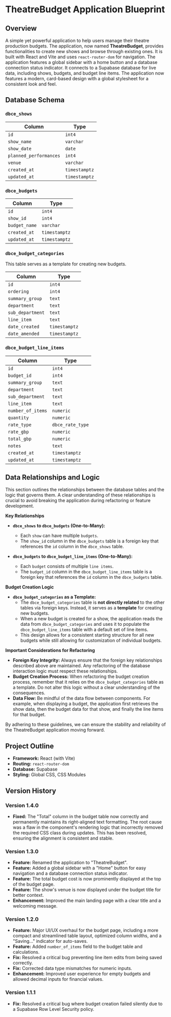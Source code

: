 # TheatreBudget Application Blueprint

## Overview

A simple yet powerful application to help users manage their theatre production budgets. The application, now named **TheatreBudget**, provides functionalities to create new shows and browse through existing ones. It is built with React and Vite and uses `react-router-dom` for navigation. The application features a global sidebar with a home button and a database connection status indicator. It connects to a Supabase database for live data, including shows, budgets, and budget line items. The application now features a modern, card-based design with a global stylesheet for a consistent look and feel.

## Database Schema

### `dbce_shows`

| Column               | Type        |
|----------------------|-------------|
| `id`                 | `int4`      |
| `show_name`          | `varchar`   |
| `show_date`          | `date`      |
| `planned_performances`| `int4`      |
| `venue`              | `varchar`   |
| `created_at`         | `timestamptz` |
| `updated_at`         | `timestamptz` |

### `dbce_budgets`

| Column        | Type        |
|---------------|-------------|
| `id`          | `int4`      |
| `show_id`     | `int4`      |
| `budget_name` | `varchar`   |
| `created_at`  | `timestamptz` |
| `updated_at`  | `timestamptz` |

### `dbce_budget_categories`

This table serves as a template for creating new budgets.

| Column         | Type        |
|----------------|-------------|
| `id`           | `int4`      |
| `ordering`     | `int4`      |
| `summary_group`| `text`      |
| `department`   | `text`      |
| `sub_department`| `text`      |
| `line_item`    | `text`      |
| `date_created` | `timestamptz` |
| `date_amended` | `timestamptz` |

### `dbce_budget_line_items`

| Column              | Type             |
|---------------------|------------------|
| `id`                | `int4`           |
| `budget_id`         | `int4`           |
| `summary_group`     | `text`           |
| `department`        | `text`           |
| `sub_department`    | `text`           |
| `line_item`         | `text`           |
| `number_of_items`   | `numeric`        |
| `quantity`          | `numeric`        |
| `rate_type`         | `dbce_rate_type` |
| `rate_gbp`          | `numeric`        |
| `total_gbp`         | `numeric`        |
| `notes`             | `text`           |
| `created_at`        | `timestamptz`    |
| `updated_at`      | `timestamptz`    |

## Data Relationships and Logic

This section outlines the relationships between the database tables and the logic that governs them. A clear understanding of these relationships is crucial to avoid breaking the application during refactoring or feature development.

**Key Relationships**

*   **`dbce_shows` to `dbce_budgets` (One-to-Many):**
    *   Each `show` can have multiple `budgets`.
    *   The `show_id` column in the `dbce_budgets` table is a foreign key that references the `id` column in the `dbce_shows` table.

*   **`dbce_budgets` to `dbce_budget_line_items` (One-to-Many):**
    *   Each `budget` consists of multiple `line items`.
    *   The `budget_id` column in the `dbce_budget_line_items` table is a foreign key that references the `id` column in the `dbce_budgets` table.

**Budget Creation Logic**

*   **`dbce_budget_categories` as a Template:**
    *   The `dbce_budget_categories` table is **not directly related** to the other tables via foreign keys. Instead, it serves as a **template** for creating new budgets.
    *   When a new budget is created for a show, the application reads the data from `dbce_budget_categories` and uses it to populate the `dbce_budget_line_items` table with a default set of line items.
    *   This design allows for a consistent starting structure for all new budgets while still allowing for customization of individual budgets.

**Important Considerations for Refactoring**

*   **Foreign Key Integrity:** Always ensure that the foreign key relationships described above are maintained. Any refactoring of the database interaction logic must respect these relationships.
*   **Budget Creation Process:** When refactoring the budget creation process, remember that it relies on the `dbce_budget_categories` table as a template. Do not alter this logic without a clear understanding of the consequences.
*   **Data Flow:** Be mindful of the data flow between components. For example, when displaying a budget, the application first retrieves the show data, then the budget data for that show, and finally the line items for that budget.

By adhering to these guidelines, we can ensure the stability and reliability of the TheatreBudget application moving forward.

## Project Outline

*   **Framework:** React (with Vite)
*   **Routing:** `react-router-dom`
*   **Database:** Supabase
*   **Styling:** Global CSS, CSS Modules

## Version History

### Version 1.4.0

*   **Fixed:** The "Total" column in the budget table now correctly and permanently maintains its right-aligned text formatting. The root cause was a flaw in the component's rendering logic that incorrectly removed the required CSS class during updates. This has been resolved, ensuring the alignment is consistent and stable.

### Version 1.3.0

*   **Feature:** Renamed the application to "TheatreBudget".
*   **Feature:** Added a global sidebar with a "Home" button for easy navigation and a database connection status indicator.
*   **Feature:** The total budget cost is now prominently displayed at the top of the budget page.
*   **Feature:** The show's venue is now displayed under the budget title for better context.
*   **Enhancement:** Improved the main landing page with a clear title and a welcoming message.

### Version 1.2.0

*   **Feature:** Major UI/UX overhaul for the budget page, including a more compact and streamlined table layout, optimized column widths, and a "Saving..." indicator for auto-saves.
*   **Feature:** Added `number_of_items` field to the budget table and calculations.
*   **Fix:** Resolved a critical bug preventing line item edits from being saved correctly.
*   **Fix:** Corrected data type mismatches for numeric inputs.
*   **Enhancement:** Improved user experience for empty budgets and allowed decimal inputs for financial values.

### Version 1.1.1

*   **Fix:** Resolved a critical bug where budget creation failed silently due to a Supabase Row Level Security policy.

